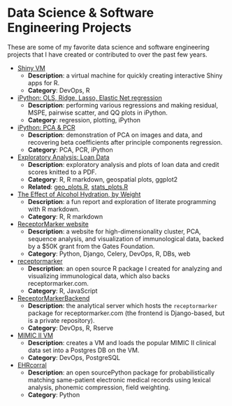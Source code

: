 # Data Science & Software Engineering Projects
These are some of my favorite data science and software engineering projects
that I have created or contributed to over the past few years.

* [Shiny VM](https://github.com/nsh87/shinyVM)
    * **Description**: a virtual machine for quickly creating interactive Shiny
      apps for R.
    * **Category**: DevOps, R
* [iPython: OLS, Ridge, Lasso, Elastic Net regression](ipython_notebooks/Regression.ipynb)
    * **Description**: performing various regressions and making residual,
      MSPE, pairwise scatter, and QQ plots in iPython.
    * **Category**: regression, plotting, iPython
* [iPython: PCA & PCR](ipython_notebooks/PCA_and_PCR.ipynb)
    * **Description**: demonstration of PCA on images and data, and recovering
      beta coefficients after principle components regression.
    * **Category**: PCA, PCR, iPython
* [Exploratory Analysis: Loan Data](pdfs/loan_analysis.pdf)
    * **Description**: exploratory analysis and plots of loan data and credit
      scores knitted to a PDF.
    * **Category**: R, R markdown, geospatial plots, ggplot2
    * **Related**: [geo_plots.R](pdfs/geo_plots.R),
      [stats_plots.R](pdfs/stats_plots.R)
* [The Effect of Alcohol Hydration, by Weight](pdfs/Effect_of_Alcohol_on_Hydration.pdf)
    * **Description**: a fun report and exploration of literate programming
      with R markdown.
    * **Category**: R, R markdown
* [ReceptorMarker website](http://receptormarker.com)
    * **Description**: a website for high-dimensionality cluster, PCA, sequence
      analysis, and visualization of immunological data, backed by a $50K grant
      from the Gates Foundation.
    * **Category**: Python, Django, Celery, DevOps, R, DBs, web
* [receptormarker](https://github.com/nsh87/receptormarker)
    * **Description**: an open source R package I created for analyzing and
      visualizing immunological data, which also backs receptormarker.com.
    * **Category**: R, JavaScript
* [ReceptorMarkerBackend](https://github.com/nsh87/ReceptorMarkerBackend)
    * **Description**: the analytical server which hosts the `receptormarker`
      package for receptormarker.com (the frontend is Django-based, but is a
      private repository).
    * **Category**: DevOps, R, Rserve
* [MIMIC II VM](https://github.com/nsh87/mimic-ii-vm)
    * **Description**: creates a VM and loads the popular MIMIC II clinical data
      set into a Postgres DB on the VM.
    * **Category**: DevOps, PostgreSQL
* [EHRcorral](https://github.com/nsh87/ehrcorral)
    * **Description**: an open sourcePython package for probabilistically
      matching same-patient electronic medical records using lexical analysis,
      phonemic compression, field weighting.
    * **Category**: Python
